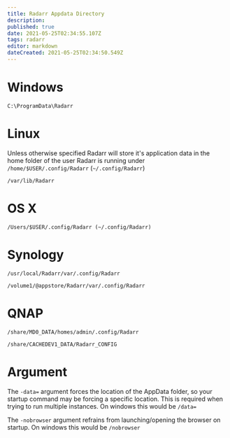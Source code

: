 ```yaml
---
title: Radarr Appdata Directory
description: 
published: true
date: 2021-05-25T02:34:55.107Z
tags: radarr
editor: markdown
dateCreated: 2021-05-25T02:34:50.549Z
---
```


# Windows
`C:\ProgramData\Radarr`

# Linux
Unless otherwise specified Radarr will store it's application data in the home folder of the user Radarr is running under `/home/$USER/.config/Radarr` (`~/.config/Radarr`)

`/var/lib/Radarr`


# OS X
`/Users/$USER/.config/Radarr (~/.config/Radarr)`

# Synology
`/usr/local/Radarr/var/.config/Radarr`

`/volume1/@appstore/Radarr/var/.config/Radarr`

# QNAP
`/share/MD0_DATA/homes/admin/.config/Radarr`

`/share/CACHEDEV1_DATA/Radarr_CONFIG`

# Argument
The `-data=` argument forces the location of the AppData folder, so your startup command may be forcing a specific location. This is required when trying to run multiple instances. On windows this would be `/data=`

The `-nobrowser` argument refrains from launching/opening the browser on startup. On windows this would be `/nobrowser`